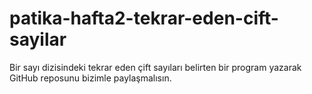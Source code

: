 # patika-hafta2-tekrar-eden-cift-sayilar
Bir sayı dizisindeki tekrar eden çift sayıları belirten bir program yazarak GitHub reposunu bizimle paylaşmalısın. 
